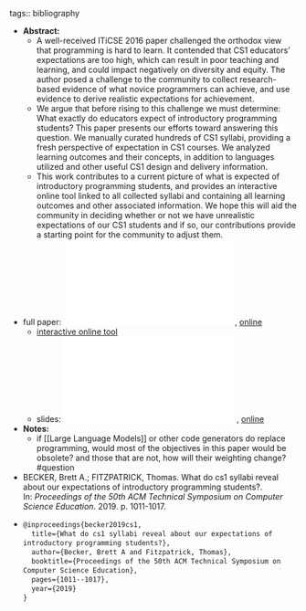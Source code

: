 tags:: bibliography

- **Abstract:**
	- A well-received ITiCSE 2016 paper challenged the orthodox view that programming is hard to learn. It contended that CS1 educators’ expectations are too high, which can result in poor teaching and learning, and could impact negatively on diversity and equity. The author posed a challenge to the community to collect research-based evidence of what novice programmers can achieve, and use evidence to derive realistic expectations for achievement.
	- We argue that before rising to this challenge we must determine: What exactly do educators expect of introductory programming students? This paper presents our efforts toward answering this question. We manually curated hundreds of CS1 syllabi, providing a fresh perspective of expectation in CS1 courses. We analyzed learning outcomes and their concepts, in addition to languages utilized and other useful CS1 design and delivery information.
	- This work contributes to a current picture of what is expected of introductory programming students, and provides an interactive online tool linked to all collected syllabi and containing all learning outcomes and other associated information. We hope this will aid the community in deciding whether or not we have unrealistic expectations of our CS1 students and if so, our contributions provide a starting point for the community to adjust them.
- full paper: ![local copy](../assets/What_Do_CS1_Syllabi_Reveal_About_Our_Exp_1677778034856_0.pdf), [online](https://sci-hub.se/https://dl.acm.org/doi/abs/10.1145/3287324.3287485)
	- [interactive online tool](http://csed.ucd.ie/SIGCSE2019)
	- slides: ![local copy](../assets/what-are-we-asking-slides_1677778117484_0.pdf) , [online](https://www.brettbecker.com/wp-content/uploads/2019/03/Becker_Fitzpatrick_SIGCSE19.pdf)
- **Notes:**
	- if [[Large Language Models]] or other code generators do replace programming, would most of the objectives in this paper would be obsolete? and those that are not, how will their weighting change? #question
- BECKER, Brett A.; FITZPATRICK, Thomas. What do cs1 syllabi reveal about our expectations of introductory programming students?. In: *Proceedings of the 50th ACM Technical Symposium on Computer Science Education*. 2019. p. 1011-1017.
- ```
  @inproceedings{becker2019cs1,
    title={What do cs1 syllabi reveal about our expectations of introductory programming students?},
    author={Becker, Brett A and Fitzpatrick, Thomas},
    booktitle={Proceedings of the 50th ACM Technical Symposium on Computer Science Education},
    pages={1011--1017},
    year={2019}
  }
  ```